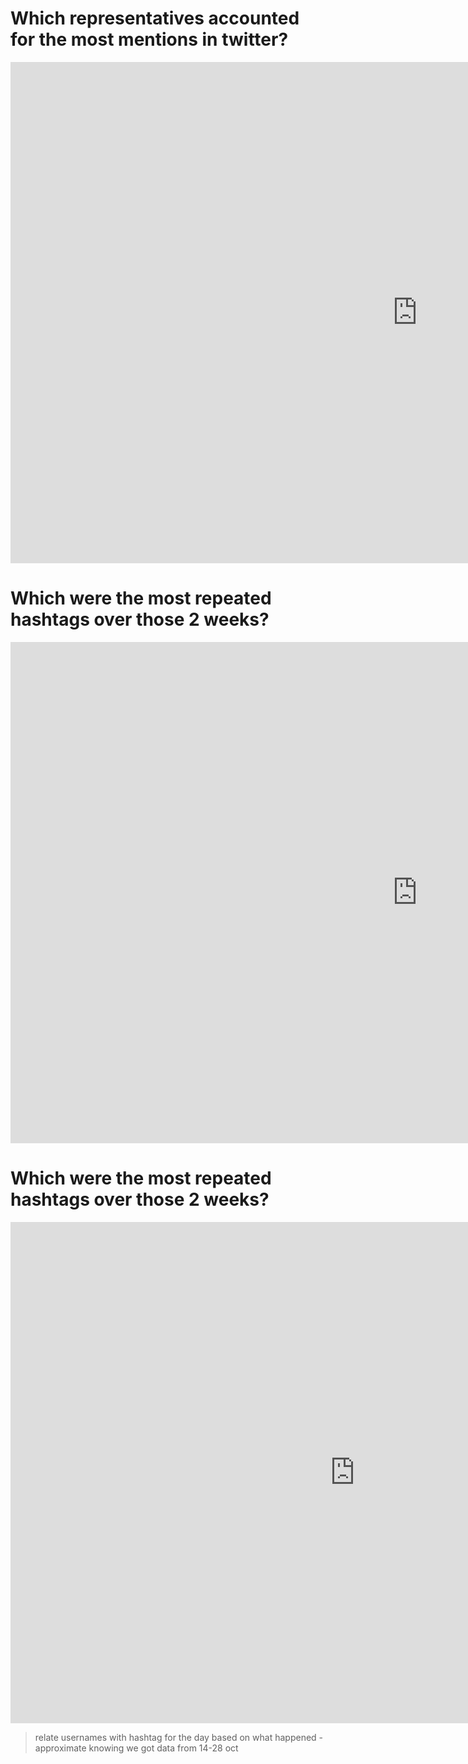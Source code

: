 
# Which representatives accounted for the most mentions in twitter?
  
<iframe src="https://documents.cortext.net/0cf2/0cf23b70382c05b07e2e3e14e1bd2b3b/48510/temporal%20evolution/basic_statistics_entities_user_mentions_20ISIpubdate.html" frameborder="0" style="overflow:hidden;border:1px solid #DDDDDD;" width="1300" height="800" allowfullscreen></iframe> 


# Which were the most repeated hashtags over those 2 weeks?

<iframe src="https://documents.cortext.net/a112/a11239f5a529652d164d5d81f64e049d/48229/temporal%20evolution/basic_statistics_entities_hashtags_20ISIpubdate.html" frameborder="0" style="overflow:hidden;border:1px solid #DDDDDD;" width="1300" height="800" allowfullscreen></iframe>
 

# Which were the most repeated hashtags over those 2 weeks?

<iframe src="https://documents.cortext.net/lib/mapexplorer/explorerjs.html?file=https://assets.cortext.net/docs/e4737e695df6b02c83cc90d96f9603dd" frameborder="0" style="overflow:hidden;border:1px solid #DDDDDD;" width="1100" height="800" allowfullscreen></iframe>

>relate usernames with hashtag for the day based on what happened - approximate knowing we got data from 14-28 oct
